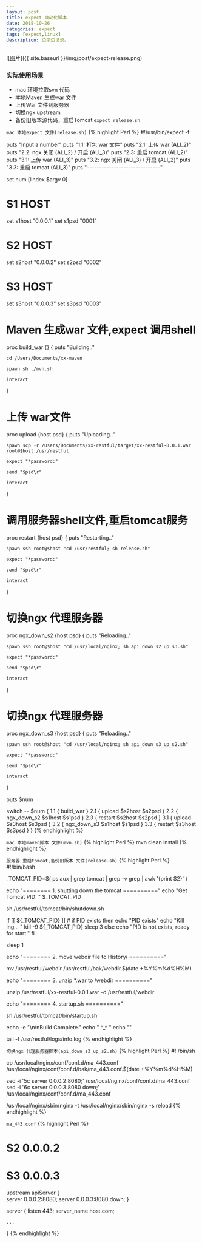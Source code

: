 ```yaml
---
layout: post
title: expect 自动化脚本
date: 2018-10-26
categories: expect
tags: [expect,linux]
description: 边学边记录。
---
```


![图片]({{ site.baseurl }}/img/post/expect-release.png)

### 实际使用场景
- mac 环境拉取svn 代码
- 本地Maven 生成war 文件
- 上传War 文件到服务器
- 切换ngx upstream
- 备份旧版本源代码，重启Tomcat
`expect release.sh`

`mac 本地expect 文件(release.sh)`
{% highlight Perl %}
#!/usr/bin/expect -f

puts "Input a number"
puts "1.1: 打包 war 文件"
puts "2.1: 上传 war (ALI_2)"
puts "2.2: ngx 关闭 (ALI_2) / 开启 (ALI_3)"
puts "2.3: 重启 tomcat (ALI_2)"
puts "3.1: 上传 war (ALI_3)"
puts "3.2: ngx 关闭 (ALI_3) / 开启 (ALI_2)"
puts "3.3: 重启 tomcat (ALI_3)"
puts "------------------------------"

set num [lindex $argv 0]
# S1 HOST
set s1host "0.0.0.1"
set s1psd "0001"

# S2 HOST
set s2host "0.0.0.2"
set s2psd "0002"

# S3 HOST
set s3host "0.0.0.3"
set s3psd "0003"

# Maven 生成war 文件,expect 调用shell
proc build_war {} {
	puts "Building.."

	cd /Users/Documents/xx-maven

	spawn sh ./mvn.sh

	interact
}

# 上传 war文件
proc upload {host psd} {
	puts "Uploading.."

	spawn scp -r /Users/Documents/xx-restful/target/xx-restful-0.0.1.war root@$host:/usr/restful
	
	expect "*password:"

	send "$psd\r"

	interact
}

# 调用服务器shell文件,重启tomcat服务
proc restart {host psd} {
	puts "Restarting.."

	spawn ssh root@$host "cd /usr/restful; sh release.sh"

	expect "*password:"

	send "$psd\r"

	interact
}

# 切换ngx 代理服务器
proc ngx_down_s2 {host psd} {
	puts "Reloading.."

	spawn ssh root@$host "cd /usr/local/nginx; sh api_down_s2_up_s3.sh"

	expect "*password:"

	send "$psd\r"

	interact
}

# 切换ngx 代理服务器
proc ngx_down_s3 {host psd} {
	puts "Reloading.."

	spawn ssh root@$host "cd /usr/local/nginx; sh api_down_s3_up_s2.sh"

	expect "*password:"

	send "$psd\r"

	interact
}

puts $num

switch -- $num {
	1.1 {
		build_war
	}
    2.1 {
       upload $s2host $s2psd
    }
    2.2 {
    	ngx_down_s2 $s1host $s1psd
    }
    2.3 {
       restart $s2host $s2psd
    }
    3.1 {
       upload $s3host $s3psd
    }
    3.2 {
    	ngx_down_s3 $s1host $s1psd
    }
    3.3 {
       restart $s3host $s3psd
    }
}
{% endhighlight %}

`mac 本地maven脚本 文件(mvn.sh)`
{% highlight Perl %}
mvn clean install
{% endhighlight %}

`服务器 重启tomcat,备份旧版本 文件(release.sh)`
{% highlight Perl %}
#!/bin/bash

_TOMCAT_PID=$( ps aux | grep tomcat | grep -v grep | awk '{print $2}' )

echo "======== 1. <kill tomcat> shutting down the tomcat  =========="
echo "Get Tomcat PID: " $_TOMCAT_PID

sh /usr/restful/tomcat/bin/shutdown.sh

if [[ ${_TOMCAT_PID} ]]   # if PID exists 
then
  echo "PID exists"
  echo "Kill ing... "
  kill -9 ${_TOMCAT_PID}
  sleep 3
else 
  echo "PID is not exists, ready for start."
fi

sleep 1

echo "======== 2. <backup webdir> move webdir file to History/  =========="

mv /usr/restful/webdir /usr/restful/bak/webdir.$(date +%Y%m%d%H%M)

echo "======== 3. <deploy new-war> unzip *.war to /webdir  =========="

unzip /usr/restful/xx-restful-0.0.1.war -d /usr/restful/webdir

echo "======== 4. <starting tomcat> startup.sh  =========="

sh /usr/restful/tomcat/bin/startup.sh

echo -e "\n\nBuild Complete."
echo "  ^_^  "
echo ""

tail -f /usr/restful/logs/info.log
{% endhighlight %}

`切换ngx 代理服务器脚本(api_down_s3_up_s2.sh)`
{% highlight Perl %}
#! /bin/sh

cp /usr/local/nginx/conf/conf.d/ma_443.conf /usr/local/nginx/conf/conf.d/bak/ma_443.conf.$(date +%Y%m%d%H%M)

sed -i '5c server 0.0.0.2:8080;' /usr/local/nginx/conf/conf.d/ma_443.conf
sed -i '6c server 0.0.0.3:8080 down;' /usr/local/nginx/conf/conf.d/ma_443.conf

/usr/local/nginx/sbin/nginx -t
/usr/local/nginx/sbin/nginx -s reload
{% endhighlight %}


`ma_443.conf`
{% highlight Perl %}
# S2 0.0.0.2
# S3 0.0.0.3

upstream apiServer {    
server 0.0.0.2:8080;
server 0.0.0.3:8080 down;
}  

server {
    listen 443;
    server_name host.com;
    
    ...
}
{% endhighlight %}